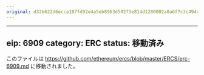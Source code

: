 ```yaml
---
original: d32b622d6ecca187fd92e4a5eb8963d50273e814d1280002a8a6f7c3c494dabb
---
```


---
eip: 6909
category: ERC
status: 移動済み
---

このファイルは https://github.com/ethereum/ercs/blob/master/ERCS/erc-6909.md に移動されました。